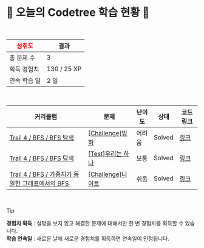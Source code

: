 # 🌲 오늘의 Codetree 학습 현황 🌲

<br />

| <span style="color:red;display:block;text-align:center;"> **성취도**</span> | 결과 |
|---|---|
| 총 문제 수 | 3 |
| 획득 경험치 | 130 / 25 XP |
| 연속 학습 일 | 2 일 |

<br />

|커리큘럼|문제|난이도|상태|코드 링크|
|---|---|---|---|---|
|[Trail 4 / BFS / BFS 탐색](https://www.codetree.ai/trail-info/intermediate-low/)|[[Challenge]빙하](https://www.codetree.ai/trails/complete/curated-cards/challenge-glacier/)|어려움|Solved|[링크](https://github.com/StrangeMin/codetree-TILs/blob/main/250128/%EB%B9%99%ED%95%98/glacier.cpp)|
|[Trail 4 / BFS / BFS 탐색](https://www.codetree.ai/trail-info/intermediate-low/)|[[Test]우리는 하나](https://www.codetree.ai/trails/complete/curated-cards/test-we-are-the-one/)|보통|Solved|[링크](https://github.com/StrangeMin/codetree-TILs/blob/main/250128/%EC%9A%B0%EB%A6%AC%EB%8A%94%20%ED%95%98%EB%82%98/we-are-the-one.cpp)|
|[Trail 4 / BFS / 가중치가 동일한 그래프에서의 BFS](https://www.codetree.ai/trail-info/intermediate-low/)|[[Challenge]나이트](https://www.codetree.ai/trails/complete/curated-cards/challenge-knight-movements/)|쉬움|Solved|[링크](https://github.com/StrangeMin/codetree-TILs/blob/main/250128/%EB%82%98%EC%9D%B4%ED%8A%B8/knight-movements.cpp)|


<br />

> [!TIP]
> **경험치 획득** : 설명을 보지 않고 해결한 문제에 대해서만 한 번 경험치를 획득할 수 있습니다.  
> **학습 연속일** : 새로운 날에 새로운 경험치를 획득하면 연속일이 인정됩니다.

